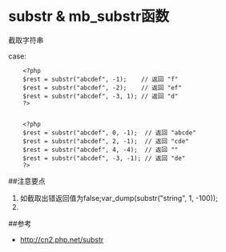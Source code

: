 # substr & mb_substr函数


截取字符串


case:


        <?php
        $rest = substr("abcdef", -1);    // 返回 "f"
        $rest = substr("abcdef", -2);    // 返回 "ef"
        $rest = substr("abcdef", -3, 1); // 返回 "d"
        ?>


        <?php
        $rest = substr("abcdef", 0, -1);  // 返回 "abcde"
        $rest = substr("abcdef", 2, -1);  // 返回 "cde"
        $rest = substr("abcdef", 4, -4);  // 返回 ""
        $rest = substr("abcdef", -3, -1); // 返回 "de"
        ?>


##注意要点

1. 如截取出错返回值为false;var_dump(substr("string", 1, -100));
2. 


##参考

- http://cn2.php.net/substr